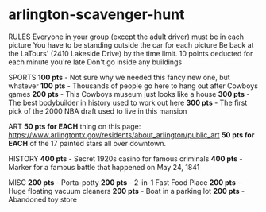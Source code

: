# arlington-scavenger-hunt

RULES
Everyone in your group (except the adult driver) must be in each picture
You have to be standing outside the car for each picture
Be back at the LaTours' (2410 Lakeside Drive) by the time limit. 10 points deducted for each minute you're late
Don't go inside any buildings



SPORTS
**100 pts** - Not sure why we needed this fancy new one, but whatever
**100 pts** - Thousands of people go here to hang out after Cowboys games
**200 pts** - This Cowboys museum just looks like a house
**300 pts** - The best bodybuilder in history used to work out here
**300 pts** - The first pick of the 2000 NBA draft used to live in this mansion



ART
**50 pts for EACH** thing on this page: https://www.arlingtontx.gov/residents/about_arlington/public_art
**50 pts for EACH** of the 17 painted stars all over downtown.



HISTORY
**400 pts** - Secret 1920s casino for famous criminals
**400 pts** - Marker for a famous battle that happened on May 24, 1841



MISC
**200 pts** - Porta-potty
**200 pts** - 2-in-1 Fast Food Place
**200 pts** - Huge floating vacuum cleaners
**200 pts** - Boat in a parking lot
**200 pts** - Abandoned toy store
